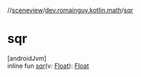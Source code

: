 //[sceneview](../../index.md)/[dev.romainguy.kotlin.math](index.md)/[sqr](sqr.md)

# sqr

[androidJvm]\
inline fun [sqr](sqr.md)(v: [Float](https://kotlinlang.org/api/latest/jvm/stdlib/kotlin/-float/index.html)): [Float](https://kotlinlang.org/api/latest/jvm/stdlib/kotlin/-float/index.html)
